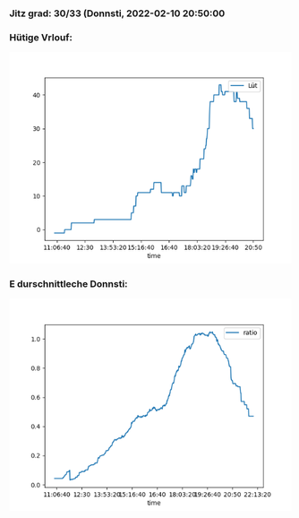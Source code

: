 ### Jitz grad: 30/33 (Donnsti, 2022-02-10 20:50:00

### Hütige Vrlouf:
![Graph](Today.png)

### E durschnittleche Donnsti:
![Graph](Donnsti.png)
